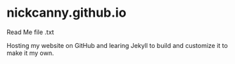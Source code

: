 # nickcanny.github.io
Read Me file .txt

Hosting my website on GitHub and learing Jekyll to build and customize it to make it my own.
